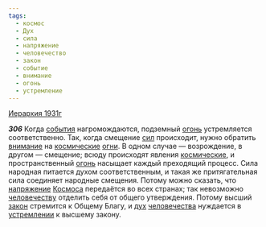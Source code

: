 ```yaml
---
tags:
  - космос
  - Дух
  - сила
  - напряжение
  - человечество
  - закон
  - событие
  - внимание
  - огонь
  - устремление
---
```


[Иерархия 1931г](/agni/1931)

___306___
Когда [события](/tag/#событие) нагромождаются, подземный [огонь](/tag/#огонь) устремляется соответственно. Так, когда смещение [сил](/tag/#сила) происходит, нужно обратить [внимание](/tag/#внимание) на [космические](/tag/#космос) [огни](/tag/#огонь). В одном случае — возрождение, в другом — смещение; всюду происходят явления [космические](/tag/#космос), и пространственный [огонь](/tag/#огонь) насыщает каждый преходящий процесс. Сила народная питается духом соответственным, и такая же притягательная сила соединяет народные смещения. Потому можно сказать, что [напряжение](/tag/#напряжение) [Космоса](/tag/#космос) передаётся во всех странах; так невозможно [человечеству](/tag/#человечество) отделить себя от общего утверждения. Потому высший [закон](/tag/#закон) стремится к Общему Благу, и [дух](/tag/#Дух) [человечества](/tag/#человечество) нуждается в [устремлении](/tag/#устремление) к высшему закону.   

